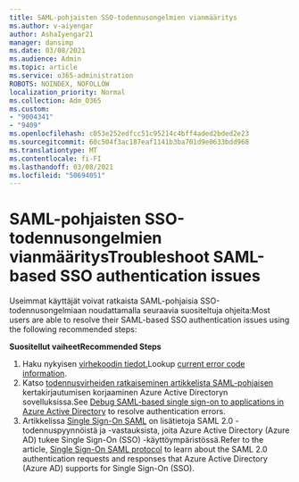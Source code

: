 ```yaml
---
title: SAML-pohjaisten SSO-todennusongelmien vianmääritys
ms.author: v-aiyengar
author: AshaIyengar21
manager: dansimp
ms.date: 03/08/2021
ms.audience: Admin
ms.topic: article
ms.service: o365-administration
ROBOTS: NOINDEX, NOFOLLOW
localization_priority: Normal
ms.collection: Adm_O365
ms.custom:
- "9004341"
- "9409"
ms.openlocfilehash: c053e252edfcc51c95214c4bff4aded2bded2e23
ms.sourcegitcommit: 60c504f3ac187eaf1141b3ba701d9e0633bdd968
ms.translationtype: MT
ms.contentlocale: fi-FI
ms.lasthandoff: 03/08/2021
ms.locfileid: "50694051"
---
```

# <a name="troubleshoot-saml-based-sso-authentication-issues"></a><span data-ttu-id="e8527-102">SAML-pohjaisten SSO-todennusongelmien vianmääritys</span><span class="sxs-lookup"><span data-stu-id="e8527-102">Troubleshoot SAML-based SSO authentication issues</span></span>

<span data-ttu-id="e8527-103">Useimmat käyttäjät voivat ratkaista SAML-pohjaisia SSO-todennusongelmiaan noudattamalla seuraavia suositeltuja ohjeita:</span><span class="sxs-lookup"><span data-stu-id="e8527-103">Most users are able to resolve their SAML-based SSO authentication issues using the following recommended steps:</span></span>

<span data-ttu-id="e8527-104">**Suositellut vaiheet**</span><span class="sxs-lookup"><span data-stu-id="e8527-104">**Recommended Steps**</span></span>
1. <span data-ttu-id="e8527-105">Haku nykyisen [virhekoodin tiedot.](https://docs.microsoft.com/azure/active-directory/develop/reference-aadsts-error-codes#lookup-current-error-code-information)</span><span class="sxs-lookup"><span data-stu-id="e8527-105">Lookup [current error code information](https://docs.microsoft.com/azure/active-directory/develop/reference-aadsts-error-codes#lookup-current-error-code-information).</span></span>
1. <span data-ttu-id="e8527-106">Katso [todennusvirheiden ratkaiseminen artikkelista SAML-pohjaisen](https://docs.microsoft.com/azure/active-directory/manage-apps/debug-saml-sso-issues) kertakirjautumisen korjaaminen Azure Active Directoryn sovelluksissa.</span><span class="sxs-lookup"><span data-stu-id="e8527-106">See [Debug SAML-based single sign-on to applications in Azure Active Directory](https://docs.microsoft.com/azure/active-directory/manage-apps/debug-saml-sso-issues) to resolve authentication errors.</span></span>
1. <span data-ttu-id="e8527-107">Artikkelissa [Single Sign-On SAML](https://docs.microsoft.com/azure/active-directory/develop/single-sign-on-saml-protocol) on lisätietoja SAML 2.0 -todennuspyynnöistä ja -vastauksista, joita Azure Active Directory (Azure AD) tukee Single Sign-On (SSO) -käyttöympäristössä.</span><span class="sxs-lookup"><span data-stu-id="e8527-107">Refer to the article, [Single Sign-On SAML protocol](https://docs.microsoft.com/azure/active-directory/develop/single-sign-on-saml-protocol) to learn about the SAML 2.0 authentication requests and responses that Azure Active Directory (Azure AD) supports for Single Sign-On (SSO).</span></span>


